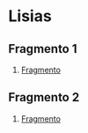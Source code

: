 # Lisias

## Fragmento 1

1. [Fragmento](Fragmento_001.md)

## Fragmento 2

1. [Fragmento](Fragmento_002.md)
